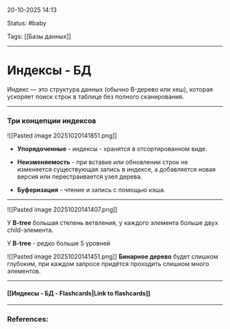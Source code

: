
20-10-2025 14:13

Status: #baby 

Tags: [[Базы данных]]

---
# Индексы - БД

Индекс — это структура данных (обычно B-дерево или хеш), которая ускоряет поиск строк в таблице без полного сканирования.

---
### Три концепции индексов

![[Pasted image 20251020141851.png]]

- **Упорядоченные** - индексы - хранятся в отсортированном виде.

-  **Неизменяемость** - при вставке или обновлении строк не изменяется существующая запись в индексе, а добавляется новая версия или перестраивается узел дерева.

- **Буферизация** - чтение и запись с помощью кэша.

---

![[Pasted image 20251020141407.png]]

У **B-tree** большая степень ветвления, у каждого элемента больше двух child-элемента.

У **B-tree** - редко больше 5 уровней

![[Pasted image 20251020141451.png]]
**Бинарное дерево** будет слишком глубоким, при каждом запросе придётся проходить слишком много элементов.



----
#### [[Индексы - БД - Flashcards|Link to flashcards]]



---
### References:

